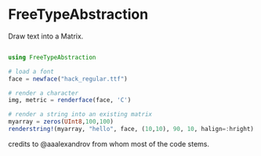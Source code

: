 # FreeTypeAbstraction

Draw text into a Matrix.

```Julia

using FreeTypeAbstraction

# load a font
face = newface("hack_regular.ttf")

# render a character
img, metric = renderface(face, 'C')

# render a string into an existing matrix
myarray = zeros(UInt8,100,100)
renderstring!(myarray, "hello", face, (10,10), 90, 10, halign=:hright)
```

credits to @aaalexandrov from whom most of the code stems.
